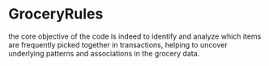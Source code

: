 # GroceryRules
the core objective of the code is indeed to identify and analyze which items are frequently picked together in transactions, helping to uncover underlying patterns and associations in the grocery data.
